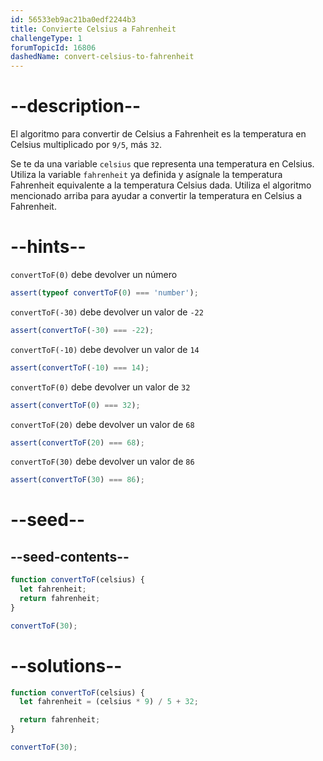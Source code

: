 ```yaml
---
id: 56533eb9ac21ba0edf2244b3
title: Convierte Celsius a Fahrenheit
challengeType: 1
forumTopicId: 16806
dashedName: convert-celsius-to-fahrenheit
---
```


# --description--

El algoritmo para convertir de Celsius a Fahrenheit es la temperatura en Celsius multiplicado por `9/5`, más `32`.

Se te da una variable `celsius` que representa una temperatura en Celsius. Utiliza la variable `fahrenheit` ya definida y asígnale la temperatura Fahrenheit equivalente a la temperatura Celsius dada. Utiliza el algoritmo mencionado arriba para ayudar a convertir la temperatura en Celsius a Fahrenheit.

# --hints--

`convertToF(0)` debe devolver un número

```js
assert(typeof convertToF(0) === 'number');
```

`convertToF(-30)` debe devolver un valor de `-22`

```js
assert(convertToF(-30) === -22);
```

`convertToF(-10)` debe devolver un valor de `14`

```js
assert(convertToF(-10) === 14);
```

`convertToF(0)` debe devolver un valor de `32`

```js
assert(convertToF(0) === 32);
```

`convertToF(20)` debe devolver un valor de `68`

```js
assert(convertToF(20) === 68);
```

`convertToF(30)` debe devolver un valor de `86`

```js
assert(convertToF(30) === 86);
```

# --seed--

## --seed-contents--

```js
function convertToF(celsius) {
  let fahrenheit;
  return fahrenheit;
}

convertToF(30);
```

# --solutions--

```js
function convertToF(celsius) {
  let fahrenheit = (celsius * 9) / 5 + 32;

  return fahrenheit;
}

convertToF(30);
```

